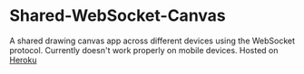 # Shared-WebSocket-Canvas
A shared drawing canvas app across different devices using the WebSocket protocol.
Currently doesn't work properly on mobile devices.
Hosted on [Heroku](http://webcanv.herokuapp.com/)
